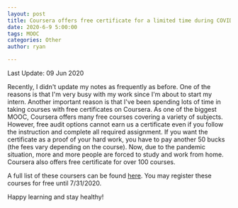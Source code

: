 ```yaml
---
layout: post
title: Coursera offers free certificate for a limited time during COVID-19 pandemic
date: 2020-6-9 5:00:00
tags: MOOC
categories: Other
author: ryan

---
```

Last Update: 09 Jun 2020

Recently, I didn't update my notes as frequently as before. One of the reasons is that I'm very busy with my work since I'm about to start my intern. Another important reason is that I've been spending lots of time in taking courses with free certificates on Coursera. As one of the biggest MOOC, Coursera offers many free courses covering a variety of subjects. However, free audit options cannot earn us a certificate even if you follow the instruction and complete all required assignment. If you want the certificate as a proof of your hard work, you have to pay another 50 bucks (the fees vary depending on the course). Now, due to the pandemic situation, more and more people are forced to study and work from home. Coursera also offers free certificate for over 100 courses.

A full list of these coursers can be found [here](https://www.classcentral.com/report/coursera-free-certificate-covid-19/). You may register these courses for free until 7/31/2020.

Happy learning and stay healthy!
